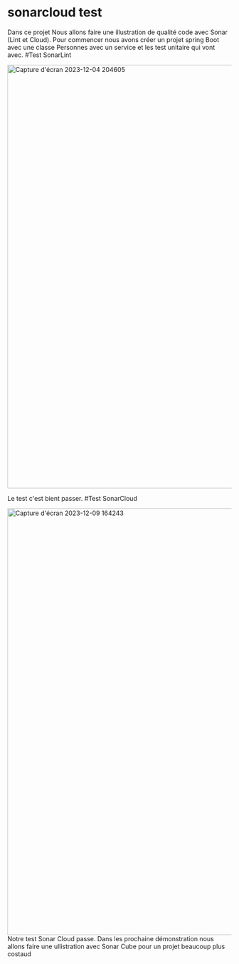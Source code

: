 # sonarcloud test
Dans ce projet Nous allons faire une illustration de qualité code avec Sonar (Lint et Cloud).
Pour commencer nous avons créer un projet spring Boot avec une classe Personnes avec un service et les test unitaire qui vont avec.
#Test SonarLint

<img width="951" alt="Capture d'écran 2023-12-04 204605" src="https://github.com/Gakoudev/sonarTest/assets/98522554/6a02a0ed-f105-4dbd-b1f1-fb89d0aefab5">

Le test c'est bient passer.
#Test SonarCloud

<img width="958" alt="Capture d'écran 2023-12-09 164243" src="https://github.com/Gakoudev/sonarTest/assets/98522554/ce80884b-c4c4-4a46-9dd9-15d7fa45d730">
 Notre test Sonar Cloud passe.
 Dans les prochaine démonstration nous allons faire une ullistration avec Sonar Cube pour un projet beaucoup plus costaud
